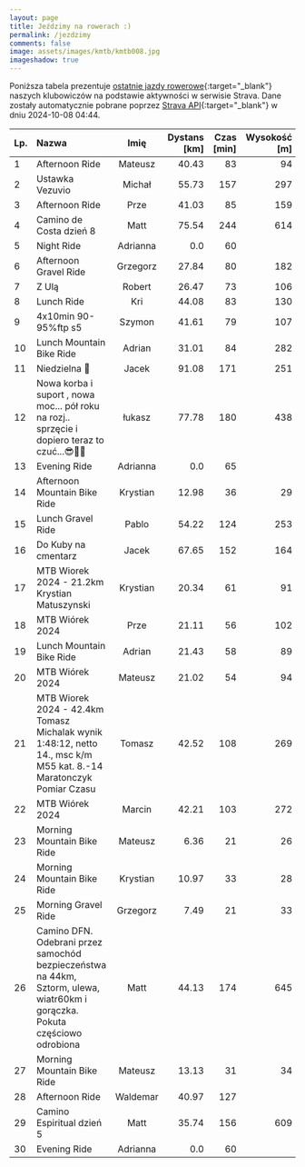 ```yaml
---
layout: page
title: Jeździmy na rowerach :)
permalink: /jezdzimy
comments: false
image: assets/images/kmtb/kmtb008.jpg
imageshadow: true
---
```


Poniższa tabela prezentuje [ostatnie jazdy rowerowe](https://www.strava.com/clubs/336381){:target="_blank"} naszych klubowiczów na podstawie aktywności w serwisie Strava. Dane zostały automatycznie pobrane poprzez [Strava API](https://developers.strava.com/docs/reference/#api-Clubs-getClubActivitiesById){:target="_blank"} w dniu 2024-10-08 04:44.

Lp. | Nazwa | Imię | Dystans [km] | Czas [min] | Wysokość [m]
:--- | :--- | :---: | ---: | ---: | ---:
1|Afternoon Ride|Mateusz|40.43|83|94
2|Ustawka Vezuvio|Michał|55.73|157|297
3|Afternoon Ride|Prze|41.03|85|159
4|Camino de Costa dzień 8|Matt|75.54|244|614
5|Night Ride|Adrianna|0.0|60|
6|Afternoon Gravel Ride|Grzegorz|27.84|80|182
7|Z Ulą|Robert|26.47|73|106
8|Lunch Ride|Kri|44.08|83|130
9|4x10min 90-95%ftp s5|Szymon|41.61|79|107
10|Lunch Mountain Bike Ride|Adrian|31.01|84|282
11|Niedzielna 💯|Jacek|91.08|171|251
12|Nowa korba i suport , nowa moc... pół roku na rozj.. sprzęcie i dopiero teraz to czuć...😎🤠💨|łukasz|77.78|180|438
13|Evening Ride|Adrianna|0.0|65|
14|Afternoon Mountain Bike Ride|Krystian|12.98|36|29
15|Lunch Gravel Ride|Pablo|54.22|124|253
16|Do Kuby na cmentarz|Jacek|67.65|152|164
17|MTB Wiorek 2024 - 21.2km Krystian Matuszynski|Krystian|20.34|61|91
18|MTB Wiórek 2024|Prze|21.11|56|102
19|Lunch Mountain Bike Ride|Adrian|21.43|58|89
20|MTB Wiórek 2024|Mateusz|21.02|54|94
21|MTB Wiorek 2024 - 42.4km Tomasz Michalak wynik 1:48:12, netto 14., msc k/m M55 kat. 8.-14 Maratonczyk Pomiar Czasu|Tomasz|42.52|108|269
22|MTB Wiórek 2024|Marcin|42.21|103|272
23|Morning Mountain Bike Ride|Mateusz|6.36|21|26
24|Morning Mountain Bike Ride|Krystian|10.97|33|28
25|Morning Gravel Ride|Grzegorz|7.49|21|33
26|Camino DFN. Odebrani przez samochód bezpieczeństwa na 44km, Sztorm, ulewa, wiatr60km i gorączka. Pokuta częściowo odrobiona|Matt|44.13|174|645
27|Morning Mountain Bike Ride|Mateusz|13.13|31|34
28|Afternoon Ride|Waldemar|40.97|127|
29|Camino Espiritual dzień 5|Matt|35.74|156|609
30|Evening Ride|Adrianna|0.0|60|

